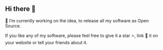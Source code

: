 ## Hi there 👋

🔭 I’m currently working on the idea, to release all my software as Open Source.

If you like any of my software, please feel free to give it a star ⭐, link 🔗 it on your website or tell your friends about it.

